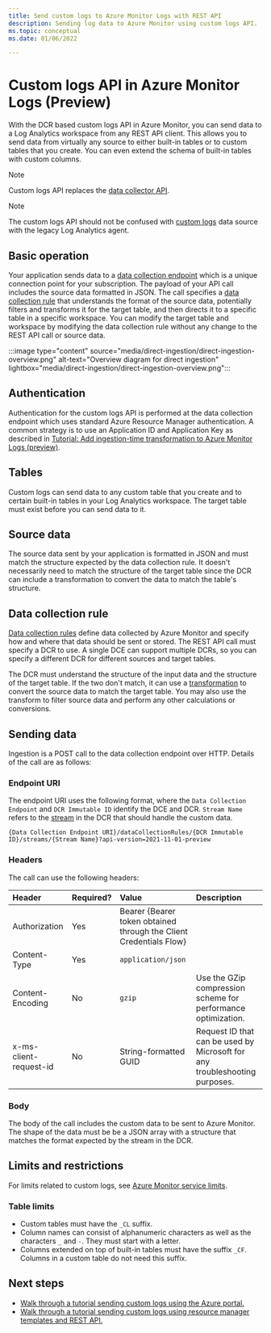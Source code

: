 ```yaml
---
title: Send custom logs to Azure Monitor Logs with REST API
description: Sending log data to Azure Monitor using custom logs API.
ms.topic: conceptual
ms.date: 01/06/2022

---
```


# Custom logs API in Azure Monitor Logs (Preview)
With the DCR based custom logs API in Azure Monitor, you can send data to a Log Analytics workspace from any REST API client. This allows you to send data from virtually any source to either built-in tables or to custom tables that you create. You can even extend the schema of built-in tables with custom columns.

> [!NOTE]
> Custom logs API replaces the [data collector API](data-collector-api.md).

> [!NOTE]
> The custom logs API should not be confused with [custom logs](../agents/data-sources-custom-logs.md) data source with the legacy Log Analytics agent.
## Basic operation
Your application sends data to a [data collection endpoint](../essentials/data-collection-endpoint-overview.md) which is a unique connection point for your subscription. The payload of your API call includes the source data formatted in JSON. The call specifies a [data collection rule](../essentials/data-collection-rule-overview.md) that understands the format of the source data, potentially filters and transforms it for the target table, and then directs it to a specific table in a specific workspace. You can modify the target table and workspace by modifying the data collection rule without any change to the REST API call or source data.

:::image type="content" source="media/direct-ingestion/direct-ingestion-overview.png" alt-text="Overview diagram for direct ingestion" lightbox="media/direct-ingestion/direct-ingestion-overview.png":::

## Authentication
Authentication for the custom logs API is performed at the data collection endpoint which uses standard Azure Resource Manager authentication. A common strategy is to use an Application ID and Application Key as described in [Tutorial: Add ingestion-time transformation to Azure Monitor Logs (preview)](tutorial-custom-logs.md).

## Tables
Custom logs can send data to any custom table that you create and to certain built-in tables in your Log Analytics workspace. The target table must exist before you can send data to it. 

## Source data
The source data sent by your application is formatted in JSON and must match the structure expected by the data collection rule. It doesn't necessarily need to match the structure of the target table since the DCR can include a transformation to convert the data to match the table's structure.

## Data collection rule
[Data collection rules](../essentials/data-collection-rule-overview.md) define data collected by Azure Monitor and specify how and where that data should be sent or stored. The REST API call must specify a DCR to use. A single DCE can support multiple DCRs, so you can specify a different DCR for different sources and target tables.

The DCR must understand the structure of the input data and the structure of the target table. If the two don't match, it can use a [transformation](../essentials/data-collection-rule-transformations.md) to convert the source data to match the target table. You may also use the transform to filter source data and perform any other calculations or conversions.

## Sending data
Ingestion is a POST call to the data collection endpoint over HTTP. Details of the call are as follows:

### Endpoint URI
The endpoint URI uses the following format, where the `Data Collection Endpoint` and `DCR Immutable ID` identify the DCE and DCR. `Stream Name` refers to the [stream](data-collection-rule-overview.md#streamdeclarations) in the DCR that should handle the custom data.

```
{Data Collection Endpoint URI}/dataCollectionRules/{DCR Immutable ID}/streams/{Stream Name}?api-version=2021-11-01-preview
```

### Headers
The call can use the following headers:

| Header | Required? | Value | Description |
|:---|:---|:---|:---|
| Authorization     | Yes | Bearer {Bearer token obtained through the Client Credentials Flow}  | |
| Content-Type      | Yes | `application/json` | |
| Content-Encoding  | No  | `gzip` | Use the GZip compression scheme for performance optimization. |
| x-ms-client-request-id | No | String-formatted GUID |  Request ID that can be used by Microsoft for any troubleshooting purposes.  |

### Body
The body of the call includes the custom data to be sent to Azure Monitor. The shape of the data must be be a JSON array with a structure that matches the format expected by the stream in the DCR.

## Limits and restrictions
For limits related to custom logs, see [Azure Monitor service limits](../service-limits.md#custom-logs).

### Table limits

* Custom tables must have the `_CL` suffix.
* Column names can consist of alphanumeric characters as well as the characters `_` and `-`. They must start with a letter.  
* Columns extended on top of built-in tables must have the suffix `_CF`. Columns in a custom table do not need this suffix.  

## Next steps

- [Walk through a tutorial sending custom logs using the Azure portal.](tutorial-custom-logs.md)
- [Walk through a tutorial sending custom logs using resource manager templates and REST API.](tutorial-custom-logs-api.md)